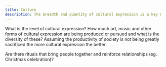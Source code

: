 ```yaml
---
title: Culture
description: The breadth and quantity of cultural expression is a key metric of a societal system.
---
```


What is the level of cultural expression? How much art, music and other forms of cultural expression are being produced or pursued and what is the diversity of these?
Assuming the productivity of society is not being greatly sacrificed the more cultural expression the better.

Are there rituals that bring people together and reinforce relationships (eg. Christmas celebration)?
